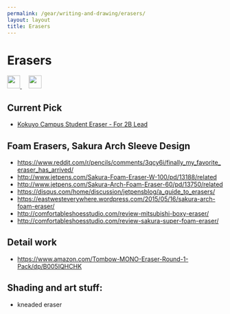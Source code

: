 ```yaml
---
permalink: /gear/writing-and-drawing/erasers/
layout: layout
title: Erasers
---
```


<div class="center">

   <h1>Erasers</h1>
   
   <a href="https://github.com/StevenTammen/steventammen.github.io/edit/master/pages/gear/writing-and-drawing/erasers.md" target="_blank">
     <img src="https://steventammen.github.io/assets/images/GitHub.png" height="30" width="30">
   </a> &nbsp; &nbsp;
   
   <a href="http://prose.io/#StevenTammen/steventammen.github.io/edit/master/pages/gear/writing-and-drawing/erasers.md" target="_blank">
     <img src="https://steventammen.github.io/assets/images/Prose.png" height="30" width="30">
   </a>
   
</div>

## Current Pick

- [Kokuyo Campus Student Eraser - For 2B Lead](https://www.amazon.com/Kokuyo-Campus-Student-Eraser-Lead/dp/B004ISOZ92/)


## Foam Erasers, Sakura Arch Sleeve Design

- <https://www.reddit.com/r/pencils/comments/3qcy6i/finally_my_favorite_eraser_has_arrived/>
- <http://www.jetpens.com/Sakura-Foam-Eraser-W-100/pd/13188/related>
- <http://www.jetpens.com/Sakura-Arch-Foam-Eraser-60/pd/13750/related>
- <https://disqus.com/home/discussion/jetpensblog/a_guide_to_erasers/>
- <https://eastwesteverywhere.wordpress.com/2015/05/16/sakura-arch-foam-eraser/>
- <http://comfortableshoesstudio.com/review-mitsubishi-boxy-eraser/>
- <http://comfortableshoesstudio.com/review-sakura-super-foam-eraser/>

## Detail work

- <https://www.amazon.com/Tombow-MONO-Eraser-Round-1-Pack/dp/B005IQHCHK>

## Shading and art stuff:

- kneaded eraser

